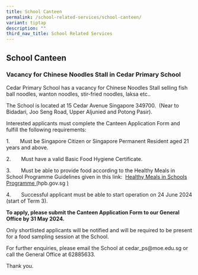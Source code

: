 ```yaml
---
title: School Canteen
permalink: /school-related-services/school-canteen/
variant: tiptap
description: ""
third_nav_title: School Related Services
---
```

<h2>School Canteen</h2>
<h3><strong>Vacancy for Chinese Noodles Stall in Cedar Primary School</strong></h3>
<p>Cedar Primary School has a vacancy for Chinese Noodles Stall selling fish
ball noodles, wanton noodles, stir-fried noodles, laksa etc..</p>
<p>The School is located at 15 Cedar Avenue Singapore 349700.&nbsp; (Near
to Bidadari, Joo Seng Road, Upper Aljunied and Potong Pasir).</p>
<p>Interested applicants must complete the Canteen Application Form and fulfill
the following requirements:</p>
<p>1.&nbsp;&nbsp;&nbsp;&nbsp;&nbsp;&nbsp; Must be Singapore Citizen or Singapore
Permanent Resident aged 21 years and above.</p>
<p>2.&nbsp;&nbsp;&nbsp;&nbsp;&nbsp;&nbsp; Must have a valid Basic Food Hygiene
Certificate.</p>
<p>3.&nbsp;&nbsp;&nbsp;&nbsp;&nbsp;&nbsp; Must be able to provide food according
to the Healthy Meals in School Programme Guidelines given in this link:&nbsp;
<a href="https://www.hpb.gov.sg/schools/school-programmes/healthy-meals-in-schools-programme" rel="noopener noreferrer nofollow" target="_blank">Healthy Meals in Schools Programme (</a><a rel="noopener noreferrer nofollow" target="_blank">hpb.gov.sg</a> 
<a href="https://www.hpb.gov.sg/schools/school-programmes/healthy-meals-in-schools-programme" rel="noopener noreferrer nofollow" target="_blank">)</a>
</p>
<p>4.&nbsp;&nbsp;&nbsp;&nbsp;&nbsp;&nbsp; Successful applicant must be able
to start operation on 24 June 2024 (start of Term 3).</p>
<p><strong>To apply, please submit the Canteen Application Form to our General Office by 31 May 2024.&nbsp;</strong>
</p>
<p>Only shortlisted applicants will be notified and will be required to be
present for a food sampling session at the School.</p>
<p>For further enquiries, please email the School at <a rel="noopener noreferrer nofollow" target="_blank">cedar_ps@moe.edu.sg</a> or
call the General Office at 62885633.</p>
<p>Thank you.</p>